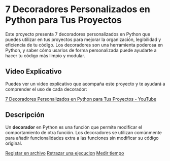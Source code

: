 # 7 Decoradores Personalizados en Python para Tus Proyectos

Este proyecto presenta 7 decoradores personalizados en Python que puedes utilizar en tus proyectos para mejorar la organización, legibilidad y eficiencia de tu código. Los decoradores son una herramienta poderosa en Python, y saber cómo usarlos de forma personalizada puede ayudarte a hacer tu código más limpio y modular.

## Video Explicativo

Puedes ver un video explicativo que acompaña este proyecto y te ayudará a comprender el uso de cada decorador:

[7 Decoradores Personalizados en Python para Tus Proyectos - YouTube](https://www.youtube.com/watch?v=iarFwWYsCoc)

## Descripción

Un **decorador** en Python es una función que permite modificar el comportamiento de otra función. Los decoradores se utilizan comúnmente para añadir funcionalidades extra a las funciones sin modificar su código original.

[Registar en archivo](registrar_en_archivo.py)
[Retrazar una ejecucion](retraso.py)
[Medir tiempo](medidor_tiempo.py)

